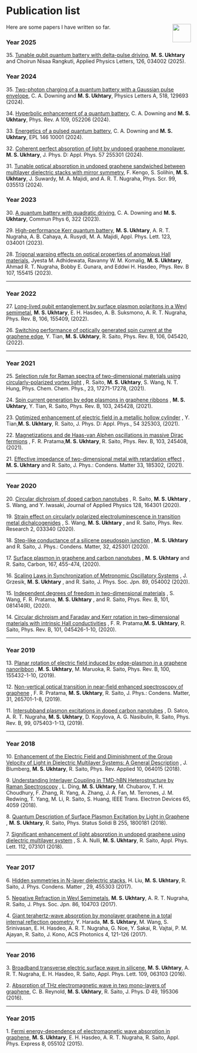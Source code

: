 # Publication list


<a href="https://ukhtary30.github.io"><img align="right" width="50" height="50" src="figures/home.png"></a>




Here are some papers I have written so far.
### Year 2025
35\.  [Tunable qubit quantum battery with delta-pulse driving](https://pubs.aip.org/aip/apl/article-abstract/126/3/034002/3332113/Tunable-qubit-quantum-battery-with-delta-pulse?redirectedFrom=fulltext), **M. S. Ukhtary** and Choirun Nisaa Rangkuti, Applied Physics Letters, 126, 034002 (2025).
### Year 2024
35\.  [Two-photon charging of a quantum battery with a Gaussian pulse envelope](https://www.sciencedirect.com/science/article/pii/S0375960124003876), C. A. Downing and **M. S. Ukhtary**, Physics Letters A, 518, 129693 (2024).

34\.  [Hyperbolic enhancement of a quantum battery](https://journals.aps.org/pra/abstract/10.1103/PhysRevA.109.052206), C. A. Downing and **M. S. Ukhtary**, Phys. Rev. A 109, 052206 (2024).

33\.  [Energetics of a pulsed quantum battery](https://iopscience.iop.org/article/10.1209/0295-5075/ad2e79), C. A. Downing and **M. S. Ukhtary**, EPL 146 10001 (2024).

32\.  [Coherent perfect absorption of light by undoped graphene monolayer](https://iopscience.iop.org/article/10.1088/1361-6463/ad32ab/pdf), **M. S. Ukhtary**, J. Phys. D: Appl. Phys. 57 255301 (2024).

31\.  [Tunable optical absorption in undoped graphene sandwiched between multilayer dielectric stacks with mirror symmetry](https://iopscience.iop.org/article/10.1088/1402-4896/ad23b1/meta), F. Kengo, S. Solihin, **M. S. Ukhtary**, J. Suwardy, M. A. Majidi, and A. R. T. Nugraha, Phys. Scr. 99, 035513 (2024).



### Year 2023
30\.  [A quantum battery with quadratic driving](https://www.nature.com/articles/s42005-023-01439-y), C. A. Downing and **M. S. Ukhtary**, Commun Phys 6, 322 (2023).

29\.  [High-performance Kerr quantum battery](https://pubs.aip.org/aip/apl/article-abstract/123/3/034001/2902897/High-performance-Kerr-quantum-battery?redirectedFrom=fulltext), **M. S. Ukhtary**, A. R. T.  Nugraha, A. B. Cahaya, A. Rusydi, M. A.  Majidi, Appl. Phys. Lett. 123, 034001 (2023).

28\.  [Trigonal warping effects on optical properties of anomalous Hall materials](https://journals.aps.org/prb/abstract/10.1103/PhysRevB.107.155415), Jyesta M. Adhidewata, Ravanny W. M. Komalig, **M. S. Ukhtary**, Ahmad R. T. Nugraha, Bobby E. Gunara, and Eddwi H. Hasdeo, Phys. Rev. B 107, 155415 (2023).

---

### Year 2022
27\.  [Long-lived qubit entanglement by surface plasmon polaritons in a Weyl semimetal](https://journals.aps.org/prb/abstract/10.1103/PhysRevB.106.155409), **M. S. Ukhtary**, E. H. Hasdeo, A. B. Suksmono, A. R. T. Nugraha, Phys. Rev. B, 106, 155409, (2022).

26\.  [Switching performance of optically generated spin current at the graphene edge](https://journals.aps.org/prb/abstract/10.1103/PhysRevB.106.045420), Y. Tian, **M. S. Ukhtary**, R. Saito, Phys. Rev. B, 106, 045420, (2022).

---

### Year 2021

25\.  [Selection rule for Raman spectra of two-dimensional materials using circularly-polarized vortex light](https://pubs.rsc.org/en/content/articlelanding/2021/CP/D1CP02209A) , R. Saito, **M. S. Ukhtary**, S. Wang, N. T. Hung, Phys. Chem. Chem. Phys., 23, 17271-17278, (2021).

24\.  [Spin current generation by edge plasmons in graphene ribbons](https://journals.aps.org/prb/abstract/10.1103/PhysRevB.103.245428) , **M. S. Ukhtary**, Y. Tian, R. Saito, Phys. Rev. B, 103, 245428, (2021).

23\.  [Optimized enhancement of electric field in a metallic hollow cylinder](https://iopscience.iop.org/article/10.1088/1361-6463/ac04e6) , Y. Tian,**M. S. Ukhtary**, R. Saito, J. Phys. D: Appl. Phys., 54 325303, (2021).

22\.  [Magnetizations and de Haas-van Alphen oscillations in massive Dirac fermions](https://journals.aps.org/prb/abstract/10.1103/PhysRevB.103.245408) , F. R. Pratama,**M. S. Ukhtary**, R. Saito, Phys. Rev. B, 103, 245408, (2021).

21\.  [Effective impedance of two-dimensional metal with retardation effect](https://iopscience.iop.org/article/10.1088/1361-648X/abee02) , **M. S. Ukhtary** and R. Saito, J. Phys.: Condens. Matter 33, 185302, (2021).

---

### Year 2020

20\.  [Circular dichroism of doped carbon nanotubes](https://aip.scitation.org/doi/10.1063/5.0028011) , R. Saito, **M. S. Ukhtary** , S. Wang, and Y. Iwasaki, Journal of Applied Physics 128, 164301 (2020).

19\.  [Strain effect on circularly polarized electroluminescence in transition metal dichalcogenides](https://iopscience.iop.org/article/10.1088/1361-648X/ab9d50/meta) , S. Wang, **M. S. Ukhtary** , and R. Saito, Phys. Rev. Research 2, 033340 (2020).

18\.  [Step-like conductance of a silicene pseudospin junction](https://journals.aps.org/prresearch/abstract/10.1103/PhysRevResearch.2.033340) , **M. S. Ukhtary** and R. Saito, J. Phys.: Condens. Matter, 32, 425301 (2020).

17\.  [Surface plasmon in graphene and carbon nanotubes](https://www.sciencedirect.com/science/article/pii/S0008622320304607?via%3Dihub) , **M. S. Ukhtary** and R. Saito, Carbon, 167, 455-474, (2020).

16\.  [Scaling Laws in Synchronization of Metronomic Oscillatory Systems](https://journals.aps.org/prb/abstract/10.1103/PhysRevB.101.081414) , J. Grzesik, **M. S. Ukhtary** , and R. Saito, J. Phys. Soc. Jpn. 89, 054002 (2020).

15\.  [Independent degrees of freedom in two-dimensional materials](https://journals.jps.jp/doi/10.7566/JPSJ.89.054002) , S. Wang, F. R. Pratama, **M. S. Ukhtary** , and R. Saito, Phys. Rev. B, 101, 081414(R), (2020).

14\.  [Circular dichroism and Faraday and Kerr rotation in two-dimensional materials with intrinsic Hall conductivities](https://journals.aps.org/prb/abstract/10.1103/PhysRevB.101.045426) , F. R. Pratama,**M. S. Ukhtary**, R. Saito, Phys. Rev. B, 101, 045426-1-10, (2020).

---

### Year 2019

13\.  [Planar rotation of electric field induced by edge-plasmon in a graphene nanoribbon](https://journals.aps.org/prb/abstract/10.1103/PhysRevB.100.155432) , **M. S. Ukhtary**, M. Maruoka, R. Saito, Phys. Rev. B, 100, 155432-1-10, (2019).

12\.  [Non-vertical optical transition in near-field enhanced spectroscopy of graphene](https://iopscience.iop.org/article/10.1088/1361-648X/ab1335) , F. R. Pratama, **M. S. Ukhtary**, R. Saito, J. Phys.: Condens. Matter, 31, 265701-1-8, (2019).

11\.  [Intersubband plasmon excitations in doped carbon nanotubes](https://journals.aps.org/prb/pdf/10.1103/PhysRevB.99.075403) , D. Satco, A. R. T. Nugraha, **M. S. Ukhtary**, D. Kopylova, A. G. Nasibulin, R. Saito, Phys. Rev. B, 99, 075403-1-13, (2019).

---

### Year 2018

10\.  [Enhancement of the Electric Field and Diminishment of the Group Velocity of Light in Dielectric Multilayer Systems: A General Description](https://journals.aps.org/prapplied/abstract/10.1103/PhysRevApplied.10.064015) , J. Blumberg, **M. S. Ukhtary**, R. Saito, Phys. Rev. Applied 10, 064015 (2018).

9\.  [Understanding Interlayer Coupling in TMD-hBN Heterostructure by Raman Spectroscopy](https://ieeexplore.ieee.org/document/8409293) , L. Ding, **M. S. Ukhtary**, M. Chubarov, T. H. Choudhury, F. Zhang, R. Yang, A. Zhang, J. A. Fan, M. Terrones, J. M. Redwing, T. Yang, M. Li, R. Saito, S. Huang, IEEE Trans. Electron Devices 65, 4059 (2018).

8\.  [Quantum Description of Surface Plasmon Excitation by Light in Graphene](https://onlinelibrary.wiley.com/doi/full/10.1002/pssb.201800181) , **M. S. Ukhtary**, R. Saito, Phys. Status Solidi B 255, 1800181 (2018).

7\.  [Significant enhancement of light absorption in undoped graphene using dielectric multilayer system](http://aip.scitation.org/doi/abs/10.1063/1.5012604) , S. A. Nulli, **M. S. Ukhtary**, R. Saito, Appl. Phys. Lett. 112, 073101 (2018).

---

### Year 2017

6\.  [Hidden symmetries in N-layer dielectric stacks](https://doi.org/10.1088/1361-648X/aa865c), H. Liu, **M. S. Ukhtary**, R. Saito, J. Phys. Condens. Matter , 29, 455303 (2017).

5\.  [Negative Refraction in Weyl Semimetals](http://journals.jps.jp/doi/abs/10.7566/JPSJ.86.104703), **M. S. Ukhtary**, A. R. T. Nugraha, R. Saito, J. Phys. Soc. Jpn. 86, 104703 (2017).

4\.  [Giant terahertz-wave absorption by monolayer graphene in a total internal reflection geometry](http://pubs.acs.org/doi/abs/10.1021/acsphotonics.6b00663), Y. Harada, **M. S. Ukhtary**, M. Wang, S. Srinivasan, E. H. Hasdeo, A. R. T. Nugraha, G. Noe, Y. Sakai, R. Vajtai, P. M. Ajayan, R. Saito, J. Kono, ACS Photonics 4, 121-126 (2017).

---

### Year 2016

3\.  [Broadband transverse electric surface wave in silicene](http://dx.doi.org/10.1063/1.4960531), **M. S. Ukhtary**, A. R. T. Nugraha, E. H. Hasdeo, R. Saito, Appl. Phys. Lett. 109, 063103 (2016).

2\.  [Absorption of THz electromagnetic wave in two mono-layers of graphene](http://dx.doi.org/10.1088/0022-3727/49/19/195306), C. B. Reynold, **M. S. Ukhtary**, R. Saito, J. Phys. D 49, 195306 (2016).

---

### Year 2015

1\.  [Fermi energy-dependence of electromagnetic wave absorption in graphene](http://dx.doi.org/10.7567/APEX.8.055102), **M. S. Ukhtary**, E. H. Hasdeo, A. R. T. Nugraha, R. Saito, Appl. Phys. Express 8, 055102 (2015).

